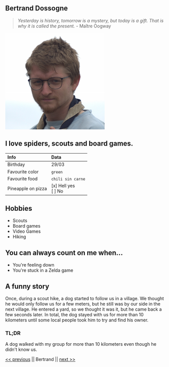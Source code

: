 ## Bertrand Dossogne

> *Yesterday is history, tomorrow is a mystery, but today is a gift. That is why it is called the present.*
> \- Maître Oogway

![photo](portrait.png)

## I love spiders, scouts and board games.

|Info               |Data                       |
|:------------------|:--------------------------|
|Birthday           |29/03                      |
|Favourite color    |`green`                    |
|Favourite food     |`chili sin carne`          |
|Pineapple on pizza |[x] Hell yes <br>[ ] No    |


## Hobbies

* Scouts
* Board games
* Video Games
* Hiking

## You can always count on me when…

* You're feeling down
* You're stuck in a Zelda game

## A funny story

Once, during a scout hike, a dog started to follow us in a village. We thought he would only follow us for a few meters, but he still was by our side in the next village. He entered a yard, so we thought it was it, but he came back a few seconds later. In total, the dog stayed with us for more than 10 kilometers until some local people took him to try and find his owner.

### TL;DR

A dog walked with my group for more than 10 kilometers even though he didn't know us.

[<< previous](https://github.com/bastlaf/markdown-challenge/blob/main/README.md) || Bertrand || [next >>](https://github.com/Cameliajrk/markdown-challenge/blob/main/README.md)
